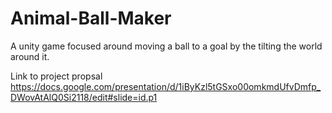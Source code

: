 # Animal-Ball-Maker
A unity game focused around moving a ball to a goal by the tilting the world around it.


Link to project propsal https://docs.google.com/presentation/d/1iByKzl5tGSxo00omkmdUfvDmfp_DWovAtAlQ0Si2118/edit#slide=id.p1

